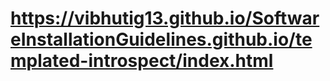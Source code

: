 # https://vibhutig13.github.io/SoftwareInstallationGuidelines.github.io/templated-introspect/index.html
